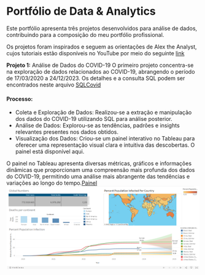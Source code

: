 # Portfólio de Data & Analytics
Este portfólio apresenta três projetos desenvolvidos para análise de dados, contribuindo para a composição do meu portfólio profissional.

Os projetos foram inspirados e seguem as orientações de Alex the Analyst, cujos tutoriais estão disponíveis no YouTube por meio do seguinte [link](https://www.youtube.com/watch?v=qfyynHBFOsM&list=PLUaB-1hjhk8H48Pj32z4GZgGWyylqv85f&index=1)

**Projeto 1:** Análise de Dados do COVID-19
O primeiro projeto concentra-se na exploração de dados relacionados ao COVID-19, abrangendo o período de 17/03/2020 a 24/12/2023. Os detalhes e a consulta SQL podem ser encontrados neste arquivo [SQLCovid](SQLCovid.sql)

#### Processo:
- Coleta e Exploração de Dados: Realizou-se a extração e manipulação dos dados do COVID-19 utilizando SQL para análise posterior.
- Análise de Dados: Explorou-se as tendências, padrões e insights relevantes presentes nos dados obtidos.
- Visualização dos Dados: Criou-se um painel interativo no Tableau para oferecer uma representação visual clara e intuitiva das descobertas. O painel está disponível aqui.


O painel no Tableau apresenta diversas métricas, gráficos e informações dinâmicas que proporcionam uma compreensão mais profunda dos dados do COVID-19, permitindo uma análise mais abrangente das tendências e variações ao longo do tempo.[Painel](https://public.tableau.com/app/profile/eduardo.miamoto/viz/CovidDashboard_17036074077940/Painel1?publish=yes)
<a href="https://imgur.com/euZvF8K"><img src="image/tableau.png" title="source: imgur.com" /></a>
